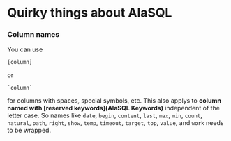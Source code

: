 # Quirky things about AlaSQL

### Column names

You can use

    [column] 

or 

    `column` 

for columns with spaces, special symbols, etc. This also applys to **column named with [reserved keywords](AlaSQL Keywords)** independent of the letter case. So names like `date`, `begin`, `content`, `last`, `max`, `min`, `count`, `natural`, `path`, `right`, `show`, `temp`, `timeout`, `target`, `top`, `value`, and `work` needs to be wrapped.